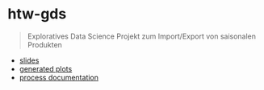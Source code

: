 # htw-gds

> Exploratives Data Science Projekt zum Import/Export von saisonalen Produkten

- [slides](document/main.pdf)
- [generated plots](processing/output)
- [process documentation](process_documentation)
